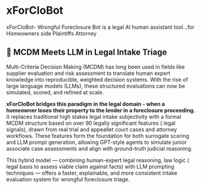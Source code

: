 # xForCloBot

xForCloBot- Wrongful Foreclosure Bot is a legal AI human assistant tool...for Homeowners side Plaintiffs Attorney

## 🧠 MCDM Meets LLM in Legal Intake Triage

Multi-Criteria Decision Making (MCDM) has long been used in fields like supplier evaluation and risk assessment to translate human expert knowledge into reproducible, weighted decision systems. With the rise of large language models (LLMs), these structured evaluations can now be simulated, scored, and refined at scale.

**xForCloBot bridges this paradigm in the legal domain - when a homeowner loses their property to the lender in a foreclosure proceeding.** It replaces traditional high stakes legal intake subjectivity with a formal MCDM structure based on over 90 legally significant features ( legal signals), drawn from real trial and appeallet court cases and attorney workflows. These features form the foundation for both surrogate scoring and LLM prompt generation, allowing GPT-style agents to simulate junior associate case assessments and align with ground-truth judicial reasoning.

This hybrid model — combining human-expert legal reasoning, law logic ( legal basis to assess viable claim against facts)  with LLM prompting techniques — offers a faster, explainable, and more consistent intake evaluation system for wrongful foreclosure triage. 
